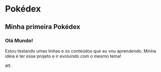 # Pokédex

## Minha primeira Pokédex

###  Olá Mundo!
Estou testando umas linhas e os conteúdos que eu vou aprendendo.
Minha ideia é ter esse projeto e ir evoluindo com o mesmo tema!

att.
